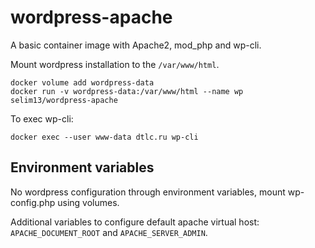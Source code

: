 # wordpress-apache

A basic container image with Apache2, mod_php and wp-cli.

Mount wordpress installation to the `/var/www/html`.

```console
docker volume add wordpress-data
docker run -v wordpress-data:/var/www/html --name wp selim13/wordpress-apache
```

To exec wp-cli:

```console
docker exec --user www-data dtlc.ru wp-cli
```

## Environment variables

No wordpress configuration through environment variables, mount wp-config.php using volumes.

Additional variables to configure default apache virtual host: `APACHE_DOCUMENT_ROOT` and `APACHE_SERVER_ADMIN`.